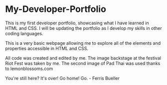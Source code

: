 # My-Developer-Portfolio
This is my first developer portfolio, showcasing what I have learned in HTML and CSS. I will be updating the portfolio as I develop my skills in other coding languages.

This is a very basic webpage allowing me to explore all of the elements and properties accessible in HTML and CSS.

All code was created and edited by me.
The image backstage at the festival Riot Fest was taken by me.
The second image of Pad Thai was used thanks to lemonblossoms.com

You're still here? It's over! Go home! Go. - Ferris Bueller


